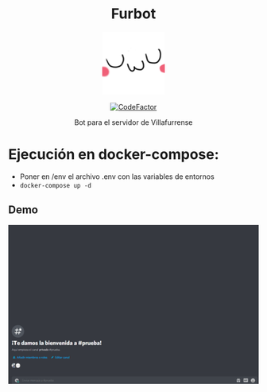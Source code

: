 <h1 align="center">Furbot</h1>

<p align="center">
    <img  width=25% src="./assets/logo.png"  >
</p>


<div align="center"><a href="https://www.codefactor.io/repository/github/tekofx/furbot"><img src="https://www.codefactor.io/repository/github/tekofx/furbot/badge" alt="CodeFactor" /></a></div>

<p align="center">Bot para el servidor de Villafurrense</p>

# Ejecución en docker-compose:
- Poner en /env el archivo .env con las variables de entornos
- `docker-compose up -d`


## Demo
![Demo](assets/demo.gif)
